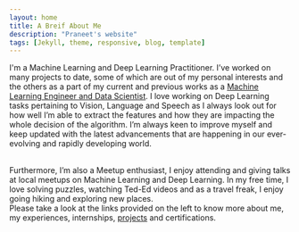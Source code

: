 ```yaml
---
layout: home
title: A Breif About Me
description: "Praneet's website"
tags: [Jekyll, theme, responsive, blog, template]
---
```


I'm a Machine Learning and Deep Learning Practitioner. I’ve worked on many projects to date, some of which are out of my personal interests and the others as a part of my current and previous works as a <a href="https://linkedin.com/in/deathreaper0965" target="_blank">Machine Learning Engineer and Data Scientist</a>. I love working on Deep Learning tasks pertaining to Vision, Language and Speech as I always look out for how well I’m able to extract the features and how they are impacting the whole decision of the algorithm. I’m always keen to improve myself and keep updated with the latest advancements that are happening in our ever-evolving and rapidly developing world. 

<br />
Furthermore, I’m also a Meetup enthusiast, I enjoy attending and giving talks at local meetups on Machine Learning and Deep Learning. In my free time, I love solving puzzles, watching Ted-Ed videos and as a travel freak, I enjoy going hiking and exploring new places.

<br />
Please take a look at the links provided on the left to know more about me, my experiences, internships, <a href="https://github.com/DeathReaper0965" target="_blank">projects</a> and certifications.
